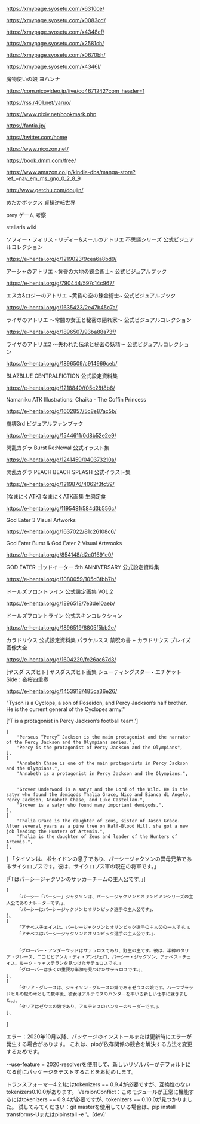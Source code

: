 https://xmypage.syosetu.com/x6310ce/

https://xmypage.syosetu.com/x0083cd/

https://xmypage.syosetu.com/x4348cf/

https://xmypage.syosetu.com/x2581ch/

https://xmypage.syosetu.com/x0670bh/

https://xmypage.syosetu.com/x4346l/













魔物使いの娘
ヨハンナ

https://com.nicovideo.jp/live/co4671242?com_header=1

https://rss.r401.net/yaruo/

https://www.pixiv.net/bookmark.php

https://fantia.jp/

https://twitter.com/home

https://www.nicozon.net/

https://book.dmm.com/free/

https://www.amazon.co.jp/kindle-dbs/manga-store?ref_=nav_em_ms_gno_0_2_8_9

http://www.getchu.com/doujin/


めだかボックス 
貞操逆転世界

prey ゲーム 考察

stellaris wiki








ソフィー・フィリス・リディー&スールのアトリエ 不思議シリーズ 公式ビジュアルコレクション



https://e-hentai.org/g/1219023/9cea6a8bd9/

アーシャのアトリエ ~黄昏の大地の錬金術士~ 公式ビジュアルブック

https://e-hentai.org/g/790444/597c14c967/

エスカ&ロジーのアトリエ ~黄昏の空の錬金術士~ 公式ビジュアルブック

https://e-hentai.org/g/1635423/2e47b45c7a/

ライザのアトリエ ～常闇の女王と秘密の隠れ家～ 公式ビジュアルコレクション

https://e-hentai.org/g/1896507/93ba88a73f/


ライザのアトリエ2 ～失われた伝承と秘密の妖精～ 公式ビジュアルコレクション

https://e-hentai.org/g/1896509/c914969ceb/

BLAZBLUE CENTRALFICTION 公式設定資料集


https://e-hentai.org/g/1218840/f05c28f8b6/

Namaniku ATK Illustrations: Chaika - The Coffin Princess

https://e-hentai.org/g/1602857/5c8e87ac5b/

崩壊3rd ビジュアルファンブック

https://e-hentai.org/g/1544611/0d8b52e2e9/


閃乱カグラ Burst Re:Newal 公式イラスト集

https://e-hentai.org/g/1241459/040373210a/


閃乱カグラ PEACH BEACH SPLASH 公式イラスト集

https://e-hentai.org/g/1219876/4062f3fc59/

[なまにくATK] なまにくATK画集 生肉定食

https://e-hentai.org/g/1195481/584d3b556c/


God Eater 3 Visual Artworks

https://e-hentai.org/g/1637022/81c26108c6/


God Eater Burst & God Eater 2 Visual Artwooks

https://e-hentai.org/g/854148/d2c01691e0/

GOD EATER ゴッドイーター 5th ANNIVERSARY 公式設定資料集

https://e-hentai.org/g/1080059/105d3fbb7b/



ドールズフロントライン 公式設定画集 VOL.2

https://e-hentai.org/g/1896518/7e3de10aeb/


ドールズフロントライン 公式スキンコレクション

https://e-hentai.org/g/1896519/8805f5bb2e/


カラドリウス 公式設定資料集 パラケルスス 禁呪の書 + カラドリウス ブレイズ 画像大全

https://e-hentai.org/g/1604229/fc26ac67d3/

[ヤスダ スズヒト] ヤスダスズヒト画集 シューティングスター・エチケット Side：夜桜四重奏

https://e-hentai.org/g/1453918/485ca36e26/


"Tyson is a Cyclops, a son of Poseidon, and Percy Jackson’s half brother. He is the current general of the Cyclopes army."

['T is a protagonist in Percy Jackson’s football team.']

    [
        "Perseus “Percy” Jackson is the main protagonist and the narrator of the Percy Jackson and the Olympians series.",
        "Percy is the protagonist of Percy Jackson and the Olympians",
    ],
    [
        "Annabeth Chase is one of the main protagonists in Percy Jackson and the Olympians.",
        "Annabeth is a protagonist in Percy Jackson and the Olympians.",


        "Grover Underwood is a satyr and the Lord of the Wild. He is the satyr who found the demigods Thalia Grace, Nico and Bianca di Angelo, Percy Jackson, Annabeth Chase, and Luke Castellan.",
        "Grover is a satyr who found many important demigods.",
    ],
    [
        "Thalia Grace is the daughter of Zeus, sister of Jason Grace. After several years as a pine tree on Half-Blood Hill, she got a new job leading the Hunters of Artemis.",
        "Thalia is the daughter of Zeus and leader of the Hunters of Artemis.",
    ],
]
「タイソンは、ポセイドンの息子であり、パーシージャクソンの異母兄弟であるサイクロプスです。彼は、サイクロプス軍の現在の将軍です。」

[「Tはパーシージャクソンのサッカーチームの主人公です。」]

    [
        「パーシー「パーシー」ジャクソンは、パーシージャクソンとオリンピアンシリーズの主人公でありナレーターです。」、
        「パーシーはパーシージャクソンとオリンピック選手の主人公です」、
    ]、
    [
        「アナベスチェイスは、パーシージャクソンとオリンピック選手の主人公の一人です。」、
        「アナベスはパーシージャクソンとオリンピック選手の主人公です。」、


        「グローバー・アンダーウッドはサテュロスであり、野生の主です。彼は、半神のタリア・グレース、ニコとビアンカ・ディ・アンジェロ、パーシー・ジャクソン、アナベス・チェイス、ルーク・キャステランを見つけたサテュロスです。」
        「グローバーは多くの重要な半神を見つけたサテュロスです。」、
    ]、
    [
        「タリア・グレースは、ジェイソン・グレースの妹であるゼウスの娘です。ハーフブラッドヒルの松の木として数年後、彼女はアルテミスのハンターを率いる新しい仕事に就きました。」、
        「タリアはゼウスの娘であり、アルテミスのハンターのリーダーです。」、
    ]、
]



エラー：2020年10月以降、パッケージのインストールまたは更新時にエラーが発生する場合があります。 これは、pipが依存関係の競合を解決する方法を変更するためです。

--use-feature = 2020-resolverを使用して、新しいリゾルバーがデフォルトになる前にパッケージをテストすることをお勧めします。

トランスフォーマー4.2.1にはtokenizers == 0.9.4が必要ですが、互換性のないtokenizers0.10.0があります。
VersionConflict：このモジュールが正常に機能するにはtokenizers == 0.9.4が必要ですが、tokenizers == 0.10.0が見つかりました。
試してみてください：git masterを使用している場合は、pip install transforms-Uまたはpipinstall -e '。[dev]'
